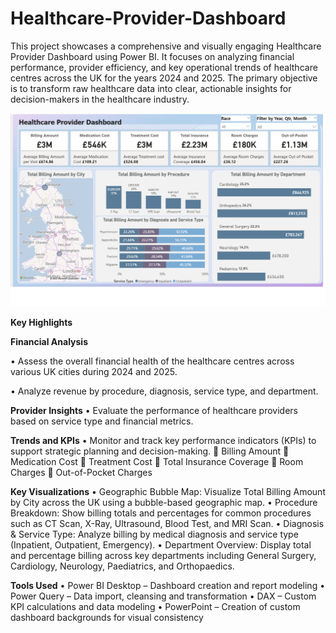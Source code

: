 # Healthcare-Provider-Dashboard
This project showcases a comprehensive and visually engaging Healthcare Provider Dashboard using Power BI. It focuses on analyzing financial performance, provider efficiency, and key operational trends of healthcare centres across the UK for the years 2024 and 2025. The primary objective is to transform raw healthcare data into clear, actionable insights for decision-makers in the healthcare industry.

![](healthcare_provider.png)

**Key Highlights**

**Financial Analysis**

  •	Assess the overall financial health of the healthcare centres across various UK cities during 2024 and 2025.
  
  •	Analyze revenue by procedure, diagnosis, service type, and department.

**Provider Insights**
  •	Evaluate the performance of healthcare providers based on service type and financial metrics.

**Trends and KPIs**
  •	Monitor and track key performance indicators (KPIs) to support strategic planning and decision-making.
    	Billing Amount
    	Medication Cost
    	Treatment Cost
    	Total Insurance Coverage
    	Room Charges
    	Out-of-Pocket Charges

**Key Visualizations**
•	Geographic Bubble Map: Visualize Total Billing Amount by City across the UK using a bubble-based geographic map.
•	Procedure Breakdown: Show billing totals and percentages for common procedures such as CT Scan, X-Ray, Ultrasound, Blood Test, and MRI Scan.
•	Diagnosis & Service Type: Analyze billing by medical diagnosis and service type (Inpatient, Outpatient, Emergency).
•	Department Overview: Display total and percentage billing across key departments including General Surgery, Cardiology, Neurology, Paediatrics, and Orthopaedics.

**Tools Used**
•	Power BI Desktop – Dashboard creation and report modeling
•	Power Query – Data import, cleansing and transformation 
•	DAX – Custom KPI calculations and data modeling
•	PowerPoint – Creation of custom dashboard backgrounds for visual consistency


